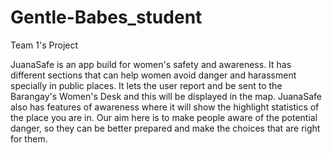 # Gentle-Babes_student
Team 1's Project

JuanaSafe is an app build for women's safety and awareness. It has different sections that can help women avoid danger and harassment specially in public places. It lets the user report and be sent to the Barangay's Women's Desk and this will be displayed in the map. JuanaSafe also has features of awareness where it will show the highlight statistics of the place you are in. Our aim here is to make people aware of the potential danger, so they can be better prepared and make the choices that are right for them.
